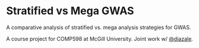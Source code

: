 # Stratified vs Mega GWAS
A comparative analysis of stratified vs. mega analysis strategies for GWAS.

A course project for COMP598 at McGill University. Joint work w/ [@diazale]( https://github.com/diazale ).
